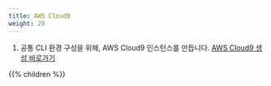 ```yaml
---
title: AWS Cloud9
weight: 20
---
```


1. 공통 CLI 환경 구성을 위해, AWS Cloud9 인스턴스를 만듭니다.
[AWS Cloud9 생성 바로가기](https://ap-northeast-2.console.aws.amazon.com/cloud9/home)

{{% children %}}
